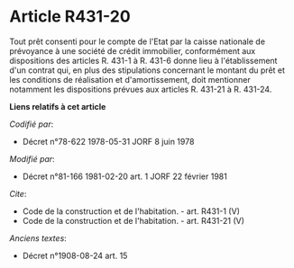 # Article R431-20

Tout prêt consenti pour le compte de l'Etat par la caisse nationale de prévoyance à une société de crédit immobilier,
conformément aux dispositions des articles R. 431-1 à R. 431-6 donne lieu à l'établissement d'un contrat qui, en plus des
stipulations concernant le montant du prêt et les conditions de réalisation et d'amortissement, doit mentionner notamment les
dispositions prévues aux articles R. 431-21 à R. 431-24.

**Liens relatifs à cet article**

_Codifié par_:

  - Décret n°78-622 1978-05-31 JORF 8 juin 1978

_Modifié par_:

  - Décret n°81-166 1981-02-20 art. 1 JORF 22 février 1981

_Cite_:

  - Code de la construction et de l'habitation. - art. R431-1 (V)
  - Code de la construction et de l'habitation. - art. R431-21 (V)

_Anciens textes_:

  - Décret n°1908-08-24 art. 15
